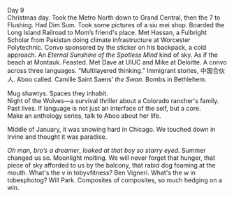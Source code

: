 Day 9  
Christmas day. Took the Metro North down to Grand Central, then the 7 to Flushing. Had Dim Sum. Took some pictures of a siu mei shop. Boarded the Long Island Railroad to Mom’s friend's place. Met Hassan, a Fulbright Scholar from Pakistan doing climate infrastructure at Worcester Polytechnic. Convo sponsored by the sticker on his backpack, a cold approach. An *Eternal Sunshine of the Spotless Mind* kind of sky. As if the beach at Montauk. Feasted. Met Dave at UIUC and Mike at Deloitte. A convo across three languages. “Multilayered thinking.” Immigrant stories, 中国合伙人. Aboo called. Camille Saint Saens’ *the Swan*. Bombs in Bethlehem. 

Mug shawtys. Spaces they inhabit.   
Night of the Wolves—a survival thriller about a Colorado rancher's family.  
Past lives. If language is not just an interface of the self, but a core.   
Make an anthology series, talk to Aboo about her life. 

Middle of January, it was snowing hard in Chicago. We touched down in Irvine and thought it was paradise. 

*Oh man, bro’s a dreamer*, *looked at that boy so starry eyed.* Summer changed us so. Moonlight molting. We will never forget that hunger, that piece of sky afforded to us by the balcony, that rabid dog foaming at the mouth. What's the v in tobyvfitness? Ben Vigneri. What's the w in tobesphotog? Will Park. Composites of composites, so much hedging on a win.

